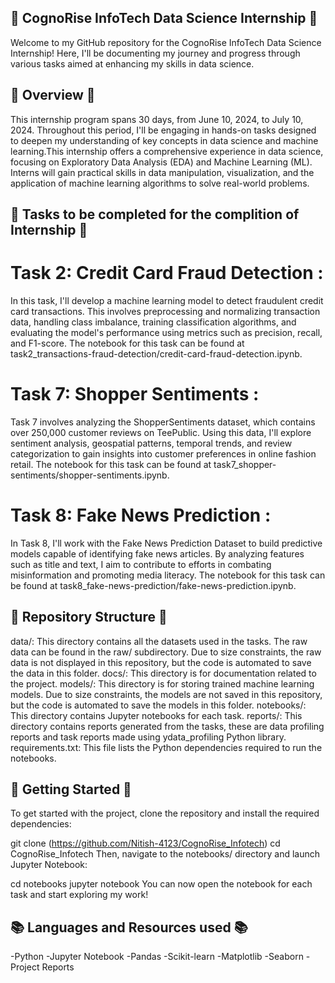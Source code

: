 ## 🚀 CognoRise InfoTech Data Science Internship 🚀
Welcome to my GitHub repository for the CognoRise InfoTech Data Science Internship! Here, I'll be documenting my journey and progress through various tasks aimed at enhancing my skills in data science.

## 📅 Overview 📅
This internship program spans 30 days, from June 10, 2024, to July 10, 2024. Throughout this period, I'll be engaging in hands-on tasks designed to deepen my understanding of key concepts in data science and machine learning.This internship offers a comprehensive experience in data science, focusing on Exploratory Data Analysis (EDA) and Machine Learning (ML). Interns will gain practical skills in data manipulation, visualization, and the application of machine learning algorithms to solve real-world problems.

## 🎯 Tasks to be completed for the complition of Internship 🎯

# Task 2: Credit Card Fraud Detection :

In this task, I'll develop a machine learning model to detect fraudulent credit card transactions. This involves preprocessing and normalizing transaction data, handling class imbalance, training classification algorithms, and evaluating the model's performance using metrics such as precision, recall, and F1-score. The notebook for this task can be found at task2_transactions-fraud-detection/credit-card-fraud-detection.ipynb.

# Task 7: Shopper Sentiments :

Task 7 involves analyzing the ShopperSentiments dataset, which contains over 250,000 customer reviews on TeePublic. Using this data, I'll explore sentiment analysis, geospatial patterns, temporal trends, and review categorization to gain insights into customer preferences in online fashion retail. The notebook for this task can be found at task7_shopper-sentiments/shopper-sentiments.ipynb.

# Task 8: Fake News Prediction :

In Task 8, I'll work with the Fake News Prediction Dataset to build predictive models capable of identifying fake news articles. By analyzing features such as title and text, I aim to contribute to efforts in combating misinformation and promoting media literacy. The notebook for this task can be found at task8_fake-news-prediction/fake-news-prediction.ipynb.

## 📁 Repository Structure 📁
data/: This directory contains all the datasets used in the tasks. The raw data can be found in the raw/ subdirectory. Due to size constraints, the raw data is not displayed in this repository, but the code is automated to save the data in this folder.
docs/: This directory is for documentation related to the project.
models/: This directory is for storing trained machine learning models. Due to size constraints, the models are not saved in this repository, but the code is automated to save the models in this folder.
notebooks/: This directory contains Jupyter notebooks for each task.
reports/: This directory contains reports generated from the tasks, these are data profiling reports and task reports made using ydata_profiling Python library.
requirements.txt: This file lists the Python dependencies required to run the notebooks.

## 🚀 Getting Started 🚀

To get started with the project, clone the repository and install the required dependencies:

git clone (https://github.com/Nitish-4123/CognoRise_Infotech)
cd CognoRise_Infotech
Then, navigate to the notebooks/ directory and launch Jupyter Notebook:

cd notebooks
jupyter notebook
You can now open the notebook for each task and start exploring my work!

## 📚 Languages and Resources used 📚
-Python
-Jupyter Notebook
-Pandas
-Scikit-learn
-Matplotlib
-Seaborn
-Project Reports
